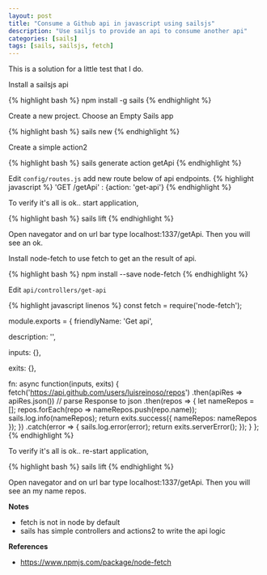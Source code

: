 ```yaml
---
layout: post
title: "Consume a Github api in javascript using sailsjs"
description: "Use sailjs to provide an api to consume another api"
categories: [sails]
tags: [sails, sailsjs, fetch]
---
```


This is a solution for a little test that I do.

Install a sailsjs api

{% highlight bash %}
npm install -g sails
{% endhighlight %}

Create a new project. Choose an Empty Sails app

{% highlight bash %}
sails new 
{% endhighlight %}

Create a simple action2

{% highlight bash %}
sails generate action getApi
{% endhighlight %}

Edit `config/routes.js` add new route below of api endpoints.
{% highlight javascript %}
'GET /getApi' : {action: 'get-api'}
{% endhighlight %}

To verify it's all is ok.. start application, 

{% highlight bash %}
sails lift
{% endhighlight %}

Open navegator and on url bar type localhost:1337/getApi. Then you will see an ok.

Install node-fetch to use fetch to get an the result of api.

{% highlight bash %}
npm install --save node-fetch
{% endhighlight %}

Edit `api/controllers/get-api`

{% highlight javascript linenos %}
const fetch = require('node-fetch');

module.exports = {
  friendlyName: 'Get api',

  description: '',

  inputs: {},

  exits: {},

  fn: async function(inputs, exits) {
    fetch('https://api.github.com/users/luisreinoso/repos')
      .then(apiRes => apiRes.json()) // parse Response to json
      .then(repos => {
        let nameRepos = [];
        repos.forEach(repo => nameRepos.push(repo.name));
        sails.log.info(nameRepos);
        return exits.success({ nameRepos: nameRepos });
      })
      .catch(error => {
        sails.log.error(error);
        return exits.serverError();
      });
  }
};
{% endhighlight %}

To verify it's all is ok.. re-start application, 

{% highlight bash %}
sails lift
{% endhighlight %}

Open navegator and on url bar type localhost:1337/getApi. Then you will see an my name repos.

**Notes**
* fetch is not in node by default
* sails has simple controllers and actions2 to write the api logic

**References**
* https://www.npmjs.com/package/node-fetch